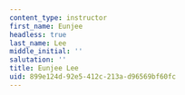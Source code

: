 ```yaml
---
content_type: instructor
first_name: Eunjee
headless: true
last_name: Lee
middle_initial: ''
salutation: ''
title: Eunjee Lee
uid: 899e124d-92e5-412c-213a-d96569bf60fc
---
```

